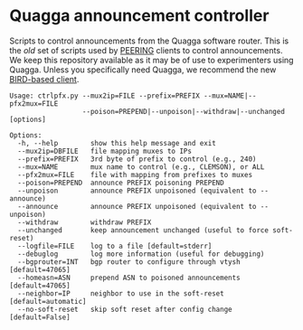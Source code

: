 # Quagga announcement controller

Scripts to control announcements from the Quagga software router.
This is the *old* set of scripts used by [PEERING][1] clients to
control announcements.  We keep this repository available as it may
be of use to experimenters using Quagga.  Unless you specifically
need Quagga, we recommend the new [BIRD-based client][2].

  [1]: http://peering.usc.edu
  [2]: https://github.com/PEERINGTestbed/client


```
Usage: ctrlpfx.py --mux2ip=FILE --prefix=PREFIX --mux=NAME|--pfx2mux=FILE
                  --poison=PREPEND|--unpoison|--withdraw|--unchanged [options]

Options:
  -h, --help        show this help message and exit
  --mux2ip=DBFILE   file mapping muxes to IPs
  --prefix=PREFIX   3rd byte of prefix to control (e.g., 240)
  --mux=NAME        mux name to control (e.g., CLEMSON), or ALL
  --pfx2mux=FILE    file with mapping from prefixes to muxes
  --poison=PREPEND  announce PREFIX poisoning PREPEND
  --unpoison        announce PREFIX unpoisoned (equivalent to --announce)
  --announce        announce PREFIX unpoisoned (equivalent to --unpoison)
  --withdraw        withdraw PREFIX
  --unchanged       keep announcement unchanged (useful to force soft-reset)
  --logfile=FILE    log to a file [default=stderr]
  --debuglog        log more information (useful for debugging)
  --bgprouter=INT   bgp router to configure through vtysh [default=47065]
  --homeasn=ASN     prepend ASN to poisoned announcements [default=47065]
  --neighbor=IP     neighbor to use in the soft-reset [default=automatic]
  --no-soft-reset   skip soft reset after config change [default=False]
```

